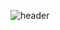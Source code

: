 ![header](https://capsule-render.vercel.app/api?type=waving&color=gradient&text=YangGM-Github&animation=fadeIn&fontSize=25&height=400)

